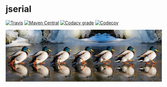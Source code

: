 jserial
===

[![Travis](https://img.shields.io/travis/io7m/jserial.png?style=flat-square)](https://travis-ci.org/io7m/jserial)
[![Maven Central](https://img.shields.io/maven-central/v/com.io7m.jserial/com.io7m.jserial.png?style=flat-square)](http://search.maven.org/#search%7Cga%7C1%7Cg%3A%22com.io7m.jserial%22)
[![Codacy grade](https://img.shields.io/codacy/grade/17aaba814dcb4a0691a25558e232e619.png?style=flat-square)](https://www.codacy.com/app/github_79/jserial)
[![Codecov](https://img.shields.io/codecov/c/github/io7m/jserial.png?style=flat-square)](https://codecov.io/gh/io7m/jserial)

![jserial](./src/site/resources/jserial.jpg?raw=true)
